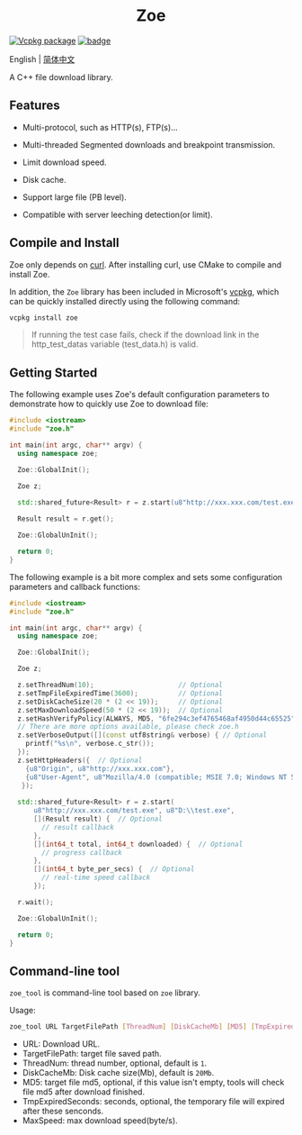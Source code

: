 <h1 align="center">Zoe</h1>

[![Vcpkg package](https://img.shields.io/badge/Vcpkg-package-blueviolet)](https://github.com/microsoft/vcpkg/tree/master/ports/zoe)
[![badge](https://img.shields.io/badge/license-GUN-blue)](https://github.com/winsoft666/zoe/blob/master/LICENSE)

English | [ 简体中文](README_ch.md)

A C++ file download library.

## Features

- Multi-protocol, such as HTTP(s), FTP(s)...

- Multi-threaded Segmented downloads and breakpoint transmission.
  
- Limit download speed.

- Disk cache.

- Support large file (PB level).

- Compatible with server leeching detection(or limit).

## Compile and Install

Zoe only depends on [curl](https://github.com/curl/curl). After installing curl, use CMake to compile and install Zoe.

In addition, the `Zoe` library has been included in Microsoft's [vcpkg](https://github.com/microsoft/vcpkg/tree/master/ports/zoe), which can be quickly installed directly using the following command:

```bash
vcpkg install zoe
```

> If running the test case fails, check if the download link in the http_test_datas variable (test_data.h) is valid.

## Getting Started

The following example uses Zoe's default configuration parameters to demonstrate how to quickly use Zoe to download file:

```cpp
#include <iostream>
#include "zoe.h"

int main(int argc, char** argv) {
  using namespace zoe;

  Zoe::GlobalInit();

  Zoe z;
  
  std::shared_future<Result> r = z.start(u8"http://xxx.xxx.com/test.exe", u8"D:\\test.exe");

  Result result = r.get();

  Zoe::GlobalUnInit();

  return 0;
}
```

The following example is a bit more complex and sets some configuration parameters and callback functions:

```cpp
#include <iostream>
#include "zoe.h"

int main(int argc, char** argv) {
  using namespace zoe;

  Zoe::GlobalInit();

  Zoe z;

  z.setThreadNum(10);                     // Optional
  z.setTmpFileExpiredTime(3600);          // Optional
  z.setDiskCacheSize(20 * (2 << 19));     // Optional
  z.setMaxDownloadSpeed(50 * (2 << 19));  // Optional
  z.setHashVerifyPolicy(ALWAYS, MD5, "6fe294c3ef4765468af4950d44c65525"); // Optional, support MD5, CRC32, SHA256
  // There are more options available, please check zoe.h
  z.setVerboseOutput([](const utf8string& verbose) { // Optional
    printf("%s\n", verbose.c_str());
  });
  z.setHttpHeaders({  // Optional
    {u8"Origin", u8"http://xxx.xxx.com"},
    {u8"User-Agent", u8"Mozilla/4.0 (compatible; MSIE 7.0; Windows NT 5.1)"}
   });
  
  std::shared_future<Result> r = z.start(
      u8"http://xxx.xxx.com/test.exe", u8"D:\\test.exe",
      [](Result result) {  // Optional
        // result callback
      },
      [](int64_t total, int64_t downloaded) {  // Optional
        // progress callback
      },
      [](int64_t byte_per_secs) {  // Optional
        // real-time speed callback
      });

  r.wait();

  Zoe::GlobalUnInit();

  return 0;
}
```

## Command-line tool

`zoe_tool` is command-line tool based on `zoe` library. 

Usage:

```bash
zoe_tool URL TargetFilePath [ThreadNum] [DiskCacheMb] [MD5] [TmpExpiredSeconds] [MaxSpeed]
```

- URL: Download URL.
- TargetFilePath: target file saved path.
- ThreadNum: thread number, optional, default is `1`.
- DiskCacheMb: Disk cache size(Mb), default is `20Mb`.
- MD5: target file md5, optional, if this value isn't empty, tools will check file md5 after download finished.
- TmpExpiredSeconds: seconds, optional, the temporary file will expired after these senconds.
- MaxSpeed: max download speed(byte/s).
